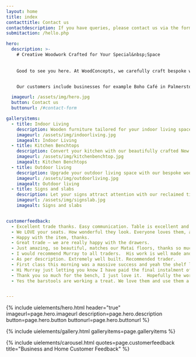 ```yaml
---
layout: home
title: index
contacttitle: Contact us
contactdescription: If you have queries, please contact us via the form below and we will email you as soon as possible, or phone us.
submitaction: /hello.php

hero:
  description: >-
    # Creative Woodwork Crafted for Your Special&nbsp;Space
    
    
    Good to see you here. At WoodConcepts, we carefully craft bespoke woodwork creations from reclaimed New Zealand native timber and other timber from elsewhere.  With innovative craftsmanship, we create beautiful woodwork tailored to suit your unique style and space.


    Our customers include businesses for example Boho Café in Palmerston North, Curious Little Bagels in Whanganui and Hopper House in Wellington. 

  imageurl: /assets/img/hero.jpg
  button: Contact us
  buttonurl: /#contact-form

galleryitems:
  - title: Indoor Living
    description: Wooden furniture tailored for your indoor living space; armoire, coffee tables, barn doors, shelves, headboards. workbench, chopping boards, cheese boards, pizza boards [and more&hellip;](/gallery/indoor.html)
    imageurl: /assets/img/indoorliving.jpg
    imagealt: Indoor Living
  - title: Kitchen Benchtops
    description: Convert your kitchen with our beautifully crafted New Zealand native timber kitchen bench top or stand-alone island. [See more &hellip;](/gallery/kitchen.html)
    imageurl: /assets/img/kitchenbenchtop.jpg
    imagealt: Kitchen Benchtops
  - title: Outdoor living
    description: Upgrade your outdoor living space with our bespoke woodwork creations; outdoor tables, benches and seatings. [See more &hellip;](/gallery/outdoor.html)
    imageurl: /assets/img/outdoorliving.jpg
    imagealt: Outdoor living
  - title: Signs and slabs
    description: Let your signs attract attention with our reclaimed timber signboards custom-made with rustic appeal. Slabs are also available for your projects. [See more &hellip;](/gallery/signslab.html)
    imageurl: /assets/img/signslab.jpg
    imagealt: Signs and slabs


customerfeedback:
  - Excellent trade thanks. Easy communication. Table is excellent and looks great.
  - We LOVE your seats. How wonderful they look. Everyone loves them, and I feel supported by your prices being so reasonable - and caring. Every time i sit on them I will feel loved and supported (not just holding me up..)
  - Happy with the item, thanks.
  - Great trade – we are really happy with the drawers.
  - Just amazing, so beautiful, matches our Matai floors, thanks so much :-)
  - I would recommend Murray to all traders.  His work is well made and carefully finished.
  - As per description. Extremely well built. Recommended trader.
  - First class this morning was a massive success and yeah the shelf looks so good. Can’t wait to get the other one and might have more commissions in the future.
  - Hi Murray just letting you know I have paid the final instalment of $xxx Thank you so much for your time, effort and expertise.  It’s been a good ride!
  - Thank you so much for the bench, I just love it.  Hopefully the word will spread and more work will come from it.
  - Yes the barstools are working a treat. We love them and use them a lot.


---
```

{% include uielements/hero.html header="true" imageurl=page.hero.imageurl description=page.hero.description button=page.hero.button buttonurl=page.hero.buttonurl %}

{% include uielements/gallery.html galleryitems=page.galleryitems %}

{% include uielements/carousel.html quotes=page.customerfeedback title="Business and Home Customer Feedback" %}


